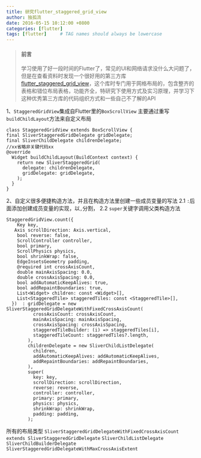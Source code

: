 ```yaml
---
title: 研究flutter_staggered_grid_view
author: 独孤流
date: 2016-05-15 10:12:00 +0800
categories: [flutter]
tags: [flutter]     # TAG names should always be lowercase
---
```


>#### 前言
>学习使用了好一段时间的Flutter了，常见的UI和网络请求没什么大问题了，但是在查看资料时发现一个很好用的第三方库[flutter_staggered_grid_view](https://github.com/letsar/flutter_staggered_grid_view)，这个库时专门用于网格布局的，包含整齐的表格和错位布局表格，功能齐全，特研究下使用方式及实习原理，并学习下这种优秀第三方库的代码组织方式和一些自己不了解的API

1、`StaggeredGridView`集成自Flutter里的`BoxScrollView`
主要通过重写`buildChildLayout`方法来自定义布局
```
class StaggeredGridView extends BoxScrollView {
final SliverStaggeredGridDelegate gridDelegate;
final SliverChildDelegate childrenDelegate;
//xx省略非关键代码xx
@override
  Widget buildChildLayout(BuildContext context) {
    return new SliverStaggeredGrid(
      delegate: childrenDelegate,
      gridDelegate: gridDelegate,
    );
  }
}
```
2、自定义很多便捷构造方法，并且在构造方法里创建一些成员变量的写法
2.1 `:`后面添加创建成员变量的实现，以`,`分割，
2.2  `super`关键字调用父类构造方法
```
StaggeredGridView.count({
    Key key,
   Axis scrollDirection: Axis.vertical,
    bool reverse: false,
    ScrollController controller,
    bool primary,
    ScrollPhysics physics,
    bool shrinkWrap: false,
    EdgeInsetsGeometry padding,
    @required int crossAxisCount,
    double mainAxisSpacing: 0.0,
    double crossAxisSpacing: 0.0,
    bool addAutomaticKeepAlives: true,
    bool addRepaintBoundaries: true,
    List<Widget> children: const <Widget>[],
    List<StaggeredTile> staggeredTiles: const <StaggeredTile>[],
  })  : gridDelegate = new SliverStaggeredGridDelegateWithFixedCrossAxisCount(
          crossAxisCount: crossAxisCount,
          mainAxisSpacing: mainAxisSpacing,
          crossAxisSpacing: crossAxisSpacing,
          staggeredTileBuilder: (i) => staggeredTiles[i],
          staggeredTileCount: staggeredTiles?.length,
        ),
        childrenDelegate = new SliverChildListDelegate(
          children,
          addAutomaticKeepAlives: addAutomaticKeepAlives,
          addRepaintBoundaries: addRepaintBoundaries,
        ),
        super(
          key: key,
          scrollDirection: scrollDirection,
          reverse: reverse,
          controller: controller,
          primary: primary,
          physics: physics,
          shrinkWrap: shrinkWrap,
          padding: padding,
        );
```

所有的布局类型
`SliverStaggeredGridDelegateWithFixedCrossAxisCount extends SliverStaggeredGridDelegate`
`SliverChildListDelegate`
`SliverChildBuilderDelegate`
`SliverStaggeredGridDelegateWithMaxCrossAxisExtent`
